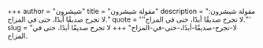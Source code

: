 +++
author = "شيشرون"
title = "مقولة شيشرون"
description = "مقولة شيشرون: لا تجرح صديقًا أبدًا، حتى في المزاح."
quote = '''لا تجرح صديقًا أبدًا، حتى في المزاح.'''
slug = "لا-تجرح-صديقًا-أبدًا،-حتى-في-المزاح"
+++
لا تجرح صديقًا أبدًا، حتى في المزاح.
